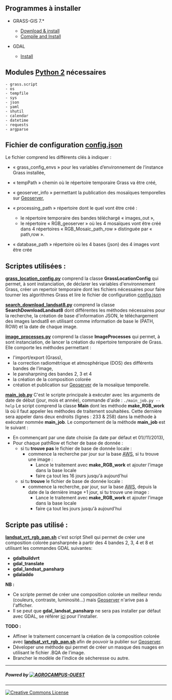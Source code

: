 
## Programmes à installer

- GRASS-GIS 7.*
  * [Download & install](https://grass.osgeo.org/grass7/)
  * [Compile and Install](https://grasswiki.osgeo.org/wiki/Compile_and_Install)

- GDAL 
  * [Install](https://gdal.gloobe.org/install.html#linux)

## Modules [Python 2] nécessaires 
```
- grass.script
- os
- tempfile
- sys
- json
- yaml
- shutil
- calendar
- datetime
- requests
- argparse
```

## Fichier de configuration [__config.json__](config.json)
Le fichier comprend les différents clés à indiquer :
- « grass_config_envs » pour les variables d’environnement de l’instance Grass installée,
- « tempPath » chemin où le répertoire temporaire Grass va être créé,
- « geoserver_info » permettant la publication des mosaïques temporelles sur [Geoserver],
- « processing_path » répertoire dont le quel vont être créé :
	- le répertoire temporaire des bandes téléchargé « images_out »,
	-  le répertoire «  RGB_geoserver » où les 4 mosaïques vont être créé dans 4 répertoires
	   « RGB_Mosaic_path_row » distinguée par « path,row ».

-  « database_path » répertoire où les 4 bases (json) des 4 images vont être crée

## Scriptes utilisées : 

[__grass_location_config.py__](grass_location_config.py) comprend la classe __GrassLocationConfig__ qui permet,  à sont instanciation, de déclarer les variables d'environnement Grass, créer un repertoir temporaire dont les fichiers nécessaires pour faire tourner les algorithmes Grass et lire le fichier de configuration [config.json](config.json)

[__search_download_landsat8.py__](search_download_landsat8.py) comprend la classe __SearchDownloadLandsat8__ dont différentes les méthodes nécessaires pour la recherche, la création de base d'information JSON, le téléchargement des images landsat8 en utilisant comme information de base le (PATH, ROW) et la date de chaque image.

[__image_processes.py__](image_processes.py) comprend la classe __ImageProcesses__ qui permet, à sont instanciation, de lancer la création du répertoire temporaire de Grass. Elle comporte les méthodes permettant :
 - l'import/export (Grass), 
 - la correction radiométrique et atmosphérique (DOS) des différents bandes de l’image, 
 - le pansharpning des bandes 2, 3 et 4
 - la création de la composition colorée
 - création et publication sur [Geoserver] de la mosaïque temporelle.

[__main_job.py__](main_job.py) C'est le scripte principale à exécuter avec les arguments de date de début (jour, mois et année), commande d'aide : ```./main_job.py --help```
Le script comprend la classe __Main__ dont les méthode __make_RGB_work__ là où il faut appeler les méthodes de traitement souhaitées. Cette dernière sera appeler dans deux endroits (lignes : 233 & 258) dans la méthode à exécuter nommée __main_job__.
Le comportement de la méthode __main_job__ est le suivant :
- En commençant par une date choisie (la date par défaut et 01//11/2013),
- Pour chaque pathRow et ficher de base de donnée :
    - si tu __trouve pas__ le fichier de base de donnée locale :
        - commence la recherche par jour sur la base [AWS], si tu trouve une image :
          - Lance le traitement avec __make_RGB_work__ et ajouter l’image dans la base locale
          - faire ça tout les 16 jours jusqu'à aujourd'hui
    - si tu __trouve__ le fichier de base de donnée locale :
        - commence la recherche, par jour, sur la base [AWS], depuis la date de la dernière image +1 jour, si tu trouve une image :
          - Lance le traitement avec __make_RGB_work__ et ajouter l’image dans la base locale
          - faire ça tout les jours jusqu'à aujourd'hui

## Scripte pas utilisé :
[__landsat_vrt_rgb_pan.sh__](landsat_vrt_rgb_pan.sh) c'est script Shell qui permet de créer une composition colorée pansharpnée à partir des 4 bandes 2, 3, 4 et 8 et utilisant 
les commandes GDAL suivantes:
- __gdalbuildvrt__
- __gdal_translate__
- __gdal_landsat_pansharp__
- __gdaladdo__

__NB :__ 
- Ce scripte permet de créer une composition colorée un meilleur rendu (couleurs, contraste, luminosité...) mais [Geoserver] n'arive pas à l'afficher.
- Il se peut que __gdal_landsat_pansharp__ ne sera pas installer par défaut avec GDAL, se référer [ici](https://github.com/gina-alaska/dans-gdal-scripts/blob/master/README.md)  pour l'installer.


__TODO :__
- Affiner le traitement concernant la création de la composition colorée avec [__landsat_vrt_rgb_pan.sh__](landsat_vrt_rgb_pan.sh) afin de pouvoir la publier sur [Geoserver].
- Déveloper une méthode qui permet de créer un masque des nuages en utilisant le fichier .BQA de l’image.
- Brancher le modèle de l'indice de sécheresse ou autre.

***
##### Powred by [![AGROCAMPUS-OUEST](http://www.agrocampus-ouest.fr/infoglueDeliverLive/digitalAssets/89735_Logo-AGROCAMPUS-OUEST.png)](http://www.agrocampus-ouest.fr)
***
[![Creative Commons License](https://licensebuttons.net/l/by-sa/3.0/88x31.png)](https://creativecommons.org/licenses/by-sa/4.0/)



[//]: # (These are reference links used in the body of this note and get stripped out when the markdown processor does its job. There is no need to format nicely because it shouldn't be seen.)

	
   [Python 2]: <https://www.python.org/downloads/release>
   [Geoserver]: <http://geoserver.org/>
   [AWS]: <https://pages.awscloud.com/public-data-sets-landsat.html>
